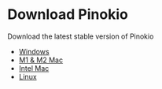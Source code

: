 # Download Pinokio

Download the latest stable version of Pinokio

- [Windows](windows)
- [M1 & M2 Mac](applemac)
- [Intel Mac](intelmac)
- [Linux](linux)
